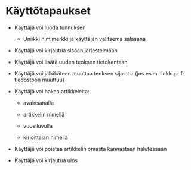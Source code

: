 # Käyttötapaukset

- Käyttäjä voi luoda tunnuksen

    - Uniikki nimimerkki ja käyttäjän valitsema salasana

- Käyttäjä voi kirjautua sisään järjestelmään

- Käyttäjä voi lisätä uuden teoksen tietokantaan

- Käyttäjä voi jälkikäteen muuttaa teoksen sijaintia (jos esim. linkki pdf-tiedostoon muuttuu)

- Käyttäjä voi hakea artikkeleita:

    - avainsanalla

    - artikkelin nimellä

    - vuosiluvulla

    - kirjoittajan nimellä

- Käyttäjä voi poistaa artikkelin omasta kannastaan halutessaan

- Käyttäjä voi kirjautua ulos
